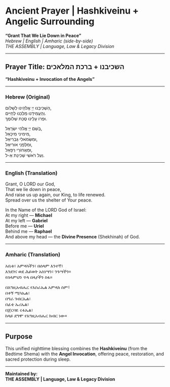 
# Ancient Prayer | Hashkiveinu + Angelic Surrounding  
**“Grant That We Lie Down in Peace”**  
*Hebrew | English | Amharic (side-by-side)*  
*THE ASSEMBLY | Language, Law & Legacy Division*

---

## Prayer Title: השכיבנו + ברכת המלאכים  
**“Hashkiveinu + Invocation of the Angels”**

---

### Hebrew (Original)

הַשְׁכִּיבֵנוּ יְיָ אֱלֹהֵינוּ לְשָׁלוֹם,  
וְהַעֲמִידֵנוּ מַלְכֵּנוּ לְחַיִּים.  
וּפְרוֹ עָלֵינוּ סֻכַּת שְׁלוֹמֶךָ.

בְּשֵׁם יְיָ אֱלֹהֵי יִשְׂרָאֵל,  
מִימִינִי מִיכָאֵל,  
וּמִשְּׂמֹאלִי גַּבְרִיאֵל,  
וּמִלְּפָנַי אוּרִיאֵל,  
וּמֵאֲחוֹרַי רְפָאֵל,  
וְעַל רֹאשִׁי שְׁכִינַת אֵ-ל.

---

### English (Translation)

Grant, O LORD our God,  
That we lie down in peace,  
And raise us up again, our King, to life renewed.  
Spread over us the shelter of Your peace.

In the Name of the LORD God of Israel:  
At my right — **Michael**  
At my left — **Gabriel**  
Before me — **Uriel**  
Behind me — **Raphael**  
And above my head — the **Divine Presence** (Shekhinah) of God.

---

### Amharic (Translation)

አቤቱ፣ አምላካችን፣ በሰላም እንተኛ፣  
እንደገና ወደ ሕይወት አስነሣን፣ ንጉሣችን።  
የሰላምህን ጥላ በላያችን ስፋ።

በእግዚአብሔር የእስራኤል አምላክ ስም፤  
በቀኝ ሚካኤል፣  
በግራ ገብርኤል፣  
በፊቴ ኡሪኤል፣  
በጀርባዬ ሩፋኤል፣  
ከላይ ደግሞ የእግዚአብሔር ክብር ነው።

---

## Purpose
This unified nighttime blessing combines the **Hashkiveinu** (from the Bedtime Shema) with the **Angel Invocation**, offering peace, restoration, and sacred protection during sleep.

---

**Maintained by:**  
**THE ASSEMBLY | Language, Law & Legacy Division**

